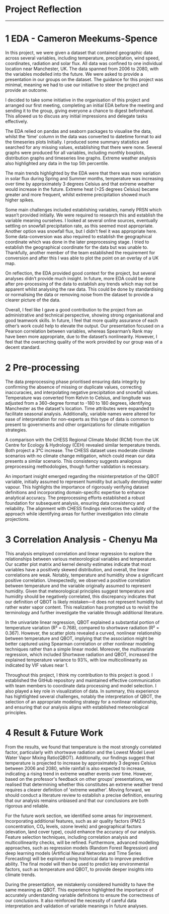 # Project Reflection
------------------------------------



# 1 EDA - Cameron Meekums-Spence
In this project, we were given a dataset that contained geographic data across several variables, including temperature, precipitation, wind speed, coordinates, radiation and solar flux. All data was confined to one individual location near Manchester, UK. The data spanned from 2006 to 2080, with the variables modelled into the future. We were asked to provide a presentation in our groups on the dataset. The guidance for this project was minimal, meaning we had to use our initiative to steer the project and provide an outcome.

I decided to take some initiative in the organisation of this project and arranged our first meeting, completing an initial EDA before the meeting and sending it to the group, giving everyone a chance to digest beforehand. This allowed us to discuss any initial impressions and delegate tasks effectively.

The EDA relied on pandas and seaborn packages to visualise the data, whilst the ‘time’ column in the data was converted to datetime format to aid the timeseries plots Initially. I produced some summary statistics and searched for any missing values, establishing that there were none. Several graphs were produced for all variables, including monthly boxplots, distribution graphs and timeseries line graphs. Extreme weather analysis also highlighted any data in the top 5th percentile.

The main trends highlighted by the EDA were that there was more variation in solar flux during Spring and Summer months, temperature was increasing over time by approximately 3 degrees Celsius and that extreme weather would increase in the future. Extreme heat (>25 degrees Celsius) became greater and more frequent, whilst extreme precipitation showed much higher spikes.

Some main challenges included establishing variables, namely PRSN which wasn’t provided initially. We were required to research this and establish the variable meaning ourselves. I looked at several online sources, eventually settling on snowfall precipitation rate, as this seemed most appropriate. Another option was snowfall flux, but I didn’t feel it was appropriate here. Some data-conversion was also required to establish the geographical coordinate which was done in the later preprocessing stage. I tried to establish the geographical coordinate for the data but was unable to. Thankfully, another member of the team established the requirement for conversion and after this I was able to plot the point on an overlay of a UK map.

On reflection, the EDA provided good context for the project, but several analyses didn’t provide much insight. In future, more EDA could be done after pre-processing of the data to establish any trends which may not be apparent whilst analysing the raw data. This could be done by standardising or normalising the data or removing noise from the dataset to provide a clearer picture of the data.

Overall, I feel like I gave a good contribution to the project from an administrative and technical perspective, showing strong organisational and good teamwork skills. In future, I feel that more quality assurance of each other’s work could help to elevate the output. Our presentation focused on a Pearson correlation between variables, whereas Spearman’s Rank may have been more appropriate, due to the dataset’s nonlinearity. However, I feel that the overarching quality of the work provided by our group was of a decent standard.



# 2 Pre-processing
The data preprocessing phase prioritised ensuring data integrity by confirming the absence of missing or duplicate values, correcting inaccuracies, and interpolating negative precipitation and snowfall values. Temperature was converted from Kelvin to Celsius, and longitude was adjusted from a 360-degree format to -180 to 180 degrees, identifying Manchester as the dataset's location. Time attributes were expanded to facilitate seasonal analysis. Additionally, variable names were altered for ease of interpretation for non-experts as this type of data is common to present to governments and other organizations for climate mitigation strategies. 

A comparison with the CHESS Regional Climate Model (RCM) from the UK Centre for Ecology & Hydrology (CEH) revealed similar temperature trends. Both project a 3°C increase. The CHESS dataset uses moderate climate scenarios with no climate change mitigation, which could mean our data presents a similar scenario. This consistency suggests analogous preprocessing methodologies, though further validation is necessary.

An important insight emerged regarding the misinterpretation of the QBOT variable, initially assumed to represent humidity but actually denoting water vapour. This highlights the importance of rigorously verifying dataset definitions and incorporating domain-specific expertise to enhance analytical accuracy. The preprocessing efforts established a robust foundation for subsequent analysis, ensuring data consistency and reliability. The alignment with CHESS findings reinforces the validity of the approach while identifying areas for further investigation into climate projections.


# 3 Correlation Analysis  - Chenyu Ma
This analysis employed correlation and linear regression to explore the relationships between various meteorological variables and temperature. Our scatter plot matrix and kernel density estimates indicate that most variables have a positively skewed distribution, and overall, the linear correlations are weak. Notably, temperature and humidity show a significant positive correlation. Unexpectedly, we observed a positive correlation between temperature and the variable originally assumed to represent humidity. Given that meteorological principles suggest temperature and humidity should be negatively correlated, this discrepancy indicates that our definition of QBOT is likely mistaken—it does not represent humidity but rather water vapor content. This realization has prompted us to revisit the terminology and further investigate the variable through additional literature.

In the univariate linear regression, QBOT explained a substantial portion of temperature variation (R² = 0.768), compared to shortwave radiation (R² = 0.367). However, the scatter plots revealed a curved, nonlinear relationship between temperature and QBOT, implying that the association might be better captured using Spearman correlation or other nonlinear modeling techniques rather than a simple linear model. Moreover, the multivariate regression, which included Shortwave radiation and QBOT, increased the explained temperature variance to 93%, with low multicollinearity as indicated by VIF values near 1.  

Throughout this project, I think my contribution to this project is good. I established the GitHub repository and maintained effective communication with team members to coordinate data processing and model selection. I also played a key role in visualization of data. In summary, this experience has hightlighted several challenges, notably the interpretation of QBOT, the selection of an appropriate modeling strategy for a nonlinear relationship, and ensuring that our analysis aligns with established meteorological principles.




# 4 Result & Future Work
From the results, we found that temperature is the most strongly correlated factor, particularly with shortwave radiation and the Lowest Model Level Water Vapor Mixing Ratio(QBOT). Additionally, our findings suggest that temperature is projected to increase by approximately 3 degrees Celsius between 2006 and 2080, while rainfall is also expected to increase, indicating a rising trend in extreme weather events over time. However, based on the professor's feedback on other groups' presentations, we realised that determining whether this constitutes an extreme weather trend requires a clearer definition of 'extreme weather'. Moving forward, we should conduct a literature review to establish a precise definition, ensuring that our analysis remains unbiased and that our conclusions are both rigorous and reliable.

For the future work section, we identified some areas for improvement. Incorporating additional features, such as air quality factors (PM2.5 concentration, CO₂ levels, ozone levels) and geographical factors (elevation, land cover type), could enhance the accuracy of our analysis. Feature selection techniques, including correlation analysis and multicollinearity checks, will be refined. Furthermore, advanced modelling approaches, such as regression models (Random Forest Regression) and deep learning models (Artificial Neural Networks and Time Series Forecasting) will be explored using historical data to improve predictive ability. The final model will then be used to predict key environmental factors, such as temperature and QBOT, to provide deeper insights into climate trends. 

During the presentation, we mistakenly considered humidity to have the same meaning as QBOT. This experience highlighted the importance of accurately understanding variable definitions to ensure the correctness of our conclusions. It also reinforced the necessity of careful data interpretation and validation of variable meanings in future analyses.

